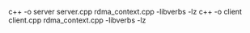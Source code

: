 c++ -o server server.cpp rdma_context.cpp -libverbs -lz
c++ -o client client.cpp rdma_context.cpp -libverbs -lz
